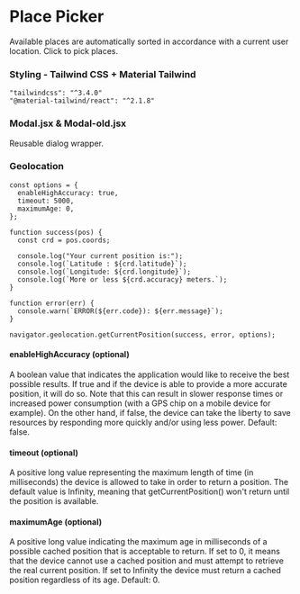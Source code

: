 # Place Picker
Available places are automatically sorted in accordance with a current user location. Click to pick places.

### Styling - Tailwind CSS + Material Tailwind
```
"tailwindcss": "^3.4.0"
"@material-tailwind/react": "^2.1.8"

```

### Modal.jsx & Modal-old.jsx
Reusable dialog wrapper.

### Geolocation
```
const options = {
  enableHighAccuracy: true,
  timeout: 5000,
  maximumAge: 0,
};

function success(pos) {
  const crd = pos.coords;

  console.log("Your current position is:");
  console.log(`Latitude : ${crd.latitude}`);
  console.log(`Longitude: ${crd.longitude}`);
  console.log(`More or less ${crd.accuracy} meters.`);
}

function error(err) {
  console.warn(`ERROR(${err.code}): ${err.message}`);
}

navigator.geolocation.getCurrentPosition(success, error, options);

```

#### enableHighAccuracy (optional)
A boolean value that indicates the application would like to receive the best possible results. If true and if the device is able to provide a more accurate position, it will do so. Note that this can result in slower response times or increased power consumption (with a GPS chip on a mobile device for example). On the other hand, if false, the device can take the liberty to save resources by responding more quickly and/or using less power. Default: false.

#### timeout (optional)
A positive long value representing the maximum length of time (in milliseconds) the device is allowed to take in order to return a position. The default value is Infinity, meaning that getCurrentPosition() won't return until the position is available.

#### maximumAge (optional)
A positive long value indicating the maximum age in milliseconds of a possible cached position that is acceptable to return. If set to 0, it means that the device cannot use a cached position and must attempt to retrieve the real current position. If set to Infinity the device must return a cached position regardless of its age. Default: 0.
